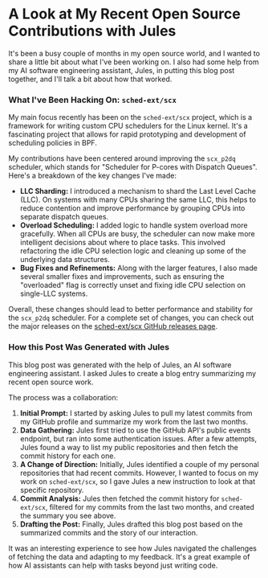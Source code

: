 # A Look at My Recent Open Source Contributions with Jules

It's been a busy couple of months in my open source world, and I wanted to share a little bit about what I've been working on. I also had some help from my AI software engineering assistant, Jules, in putting this blog post together, and I'll talk a bit about how that worked.

### What I've Been Hacking On: `sched-ext/scx`

My main focus recently has been on the `sched-ext/scx` project, which is a framework for writing custom CPU schedulers for the Linux kernel. It's a fascinating project that allows for rapid prototyping and development of scheduling policies in BPF.

My contributions have been centered around improving the `scx_p2dq` scheduler, which stands for "Scheduler for P-cores with Dispatch Queues". Here's a breakdown of the key changes I've made:

*   **LLC Sharding:** I introduced a mechanism to shard the Last Level Cache (LLC). On systems with many CPUs sharing the same LLC, this helps to reduce contention and improve performance by grouping CPUs into separate dispatch queues.
*   **Overload Scheduling:** I added logic to handle system overload more gracefully. When all CPUs are busy, the scheduler can now make more intelligent decisions about where to place tasks. This involved refactoring the idle CPU selection logic and cleaning up some of the underlying data structures.
*   **Bug Fixes and Refinements:** Along with the larger features, I also made several smaller fixes and improvements, such as ensuring the "overloaded" flag is correctly unset and fixing idle CPU selection on single-LLC systems.

Overall, these changes should lead to better performance and stability for the `scx_p2dq` scheduler. For a complete set of changes, you can check out the major releases on the [sched-ext/scx GitHub releases page](https://github.com/sched-ext/scx/releases).

### How this Post Was Generated with Jules

This blog post was generated with the help of Jules, an AI software engineering assistant. I asked Jules to create a blog entry summarizing my recent open source work.

The process was a collaboration:

1.  **Initial Prompt:** I started by asking Jules to pull my latest commits from my GitHub profile and summarize my work from the last two months.
2.  **Data Gathering:** Jules first tried to use the GitHub API's public events endpoint, but ran into some authentication issues. After a few attempts, Jules found a way to list my public repositories and then fetch the commit history for each one.
3.  **A Change of Direction:** Initially, Jules identified a couple of my personal repositories that had recent commits. However, I wanted to focus on my work on `sched-ext/scx`, so I gave Jules a new instruction to look at that specific repository.
4.  **Commit Analysis:** Jules then fetched the commit history for `sched-ext/scx`, filtered for my commits from the last two months, and created the summary you see above.
5.  **Drafting the Post:** Finally, Jules drafted this blog post based on the summarized commits and the story of our interaction.

It was an interesting experience to see how Jules navigated the challenges of fetching the data and adapting to my feedback. It's a great example of how AI assistants can help with tasks beyond just writing code.
